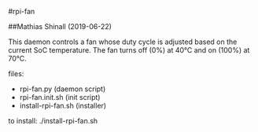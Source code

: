 #rpi-fan

##Mathias Shinall (2019-06-22)

This daemon controls a fan whose duty cycle is adjusted based on the current SoC temperature. The fan turns off (0%) at 40&deg;C and on (100%) at 70&deg;C.

files:
- rpi-fan.py (daemon script)
- rpi-fan.init.sh (init script)
- install-rpi-fan.sh (installer)

to install:
./install-rpi-fan.sh


